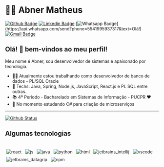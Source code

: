 # :man_technologist: Abner Matheus

[![Github Badge](https://img.shields.io/badge/-Github-000?style=flat-square&logo=Github&logoColor=white&link=https://github.com/ABNERMATHEUS)](https://github.com/ABNERMATHEUS)
[![Linkedin Badge](https://img.shields.io/badge/-LinkedIn-blue?style=flat-square&logo=Linkedin&logoColor=white&link=https://www.linkedin.com/in/abner-matheus/)](https://www.linkedin.com/in/abner-matheus/)
[![Whatsapp Badge](https://img.shields.io/badge/-Whatsapp-4CA143?style=flat-square&labelColor=4CA143&logo=whatsapp&logoColor=white&link=https://api.whatsapp.com/send?phone=5541995937317&text=Olá!)](https://api.whatsapp.com/send?phone=5541995937317&text=Olá!)
[![Gmail Badge](https://img.shields.io/badge/-Gmail-c14438?style=flat-square&logo=Gmail&logoColor=white&link=mailto:lucasgdbittencourt@gmail.com)](mailto:abnerm80@gmail.com)

## Olá! 👋 bem-vindos ao meu perfil!

Meu nome é Abner, sou desenvolvedor de sistemas e apaixonado por tecnologia.

- :office_worker: Atualmente estou trabalhando como desenvolvedor de banco de dados - PL/SQL Oracle
- :blue_heart: Techs: Java, Spring, Node.js, JavaScript, React.js e PL SQL entre outras.
- :books: 4º Período - Bacharelado em Sistemas de Informação - PUCPR :heart:
-  🌱 No momento estudando C# para criação de microserviços

---

  [![Github Status](https://github-readme-stats.vercel.app/api?username=ABNERMATHEUS&show_icons=true&title_color=fff&icon_color=79ff97&text_color=9f9f9f&bg_color=151515)](https://github.com/ABNERMATHEUS)

## Algumas tecnologias

<div>
 <br>
<img src="https://github.com/Quadrified/Quadrified/blob/master/assets/svg/dev/frameworks/react.svg" alt="react" style="vertical-align:top; margin:4px">
<img src="https://github.com/Quadrified/Quadrified/blob/master/assets/svg/dev/languages/js.svg" alt="js" style="vertical-align:top; margin:4px">
<img src="https://github.com/Quadrified/Quadrified/blob/master/assets/svg/dev/languages/java.svg" alt="java" style="vertical-align:top; margin:4px">
<img src="https://github.com/Quadrified/Quadrified/blob/master/assets/svg/dev/languages/python.svg" alt="python" style="vertical-align:top; margin:4px">
<img src="https://github.com/Quadrified/Quadrified/blob/master/assets/svg/dev/languages/html.svg" alt="html" style="vertical-align:top; margin:4px">
<img src="https://github.com/Quadrified/Quadrified/blob/master/assets/svg/dev/tools/jetbrains_intellij.svg" alt="jetbrains_intellij" style="vertical-align:top; margin:4px">
<img src="https://github.com/Quadrified/Quadrified/blob/master/assets/svg/dev/tools/visualstudio_code.svg" alt="vscode" style="vertical-align:top; margin:4px">
<img src="https://github.com/Quadrified/Quadrified/blob/master/assets/svg/dev/tools/jetbrains_datagrip.svg" alt="jetbrains_datagrip" style="vertical-align:top; margin:4px">
<img src="https://github.com/Quadrified/Quadrified/blob/master/assets/svg/dev/services/npm.svg" alt="npm" style="vertical-align:top; margin:4px">
<br>
<div/>

